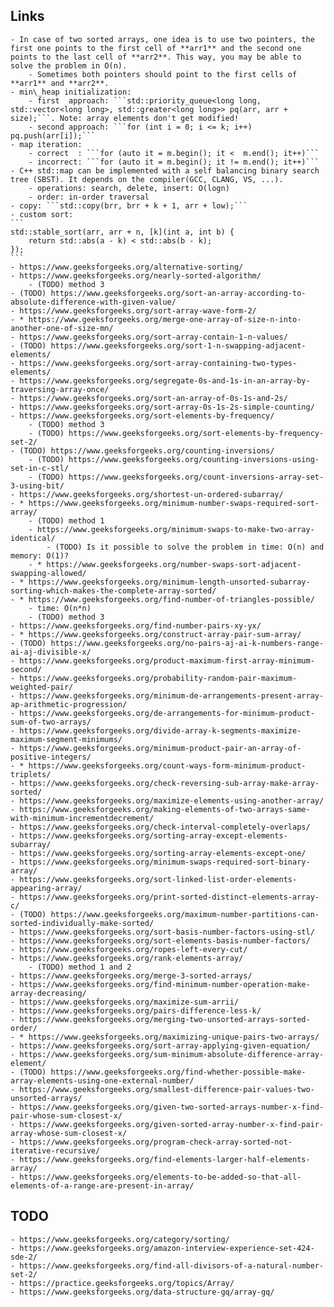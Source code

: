 ## Links
    - In case of two sorted arrays, one idea is to use two pointers, the first one points to the first cell of **arr1** and the second one points to the last cell of **arr2**. This way, you may be able to solve the problem in O(n).
        - Sometimes both pointers should point to the first cells of **arr1** and **arr2**.
	- min\_heap initialization:
		- first  approach: ```std::priority_queue<long long, std::vector<long long>, std::greater<long long>> pq(arr, arr + size);```. Note: array elements don't get modified!
		- second approach: ```for (int i = 0; i <= k; i++) pq.push(arr[i]);```
	- map iteration:
		- correct  : ```for (auto it = m.begin(); it <  m.end(); it++)```
		- incorrect: ```for (auto it = m.begin(); it != m.end(); it++)```
	- C++ std::map can be implemented with a self balancing binary search tree (SBST). It depends on the compiler(GCC, CLANG, VS, ...).
		- operations: search, delete, insert: O(logn)
		- order: in-order traversal
	- copy: ```std::copy(brr, brr + k + 1, arr + low);```
	- custom sort:
	```
	std::stable_sort(arr, arr + n, [k](int a, int b) {
        return std::abs(a - k) < std::abs(b - k);
	});
	```
    - https://www.geeksforgeeks.org/alternative-sorting/
    - https://www.geeksforgeeks.org/nearly-sorted-algorithm/
        - (TODO) method 3
    - (TODO) https://www.geeksforgeeks.org/sort-an-array-according-to-absolute-difference-with-given-value/
    - https://www.geeksforgeeks.org/sort-array-wave-form-2/
    - * https://www.geeksforgeeks.org/merge-one-array-of-size-n-into-another-one-of-size-mn/
    - https://www.geeksforgeeks.org/sort-array-contain-1-n-values/
    - (TODO) https://www.geeksforgeeks.org/sort-1-n-swapping-adjacent-elements/
    - https://www.geeksforgeeks.org/sort-array-containing-two-types-elements/
    - https://www.geeksforgeeks.org/segregate-0s-and-1s-in-an-array-by-traversing-array-once/
    - https://www.geeksforgeeks.org/sort-an-array-of-0s-1s-and-2s/
    - https://www.geeksforgeeks.org/sort-array-0s-1s-2s-simple-counting/
    - https://www.geeksforgeeks.org/sort-elements-by-frequency/
        - (TODO) method 3
        - (TODO) https://www.geeksforgeeks.org/sort-elements-by-frequency-set-2/
    - (TODO) https://www.geeksforgeeks.org/counting-inversions/
		- (TODO) https://www.geeksforgeeks.org/counting-inversions-using-set-in-c-stl/
        - (TODO) https://www.geeksforgeeks.org/count-inversions-array-set-3-using-bit/
    - https://www.geeksforgeeks.org/shortest-un-ordered-subarray/
	- * https://www.geeksforgeeks.org/minimum-number-swaps-required-sort-array/
        - (TODO) method 1
        - https://www.geeksforgeeks.org/minimum-swaps-to-make-two-array-identical/
            - (TODO) Is it possible to solve the problem in time: O(n) and memory: O(1)?
        - * https://www.geeksforgeeks.org/number-swaps-sort-adjacent-swapping-allowed/
    - * https://www.geeksforgeeks.org/minimum-length-unsorted-subarray-sorting-which-makes-the-complete-array-sorted/
    - * https://www.geeksforgeeks.org/find-number-of-triangles-possible/
        - time: O(n*n)
        - (TODO) method 3
    - https://www.geeksforgeeks.org/find-number-pairs-xy-yx/
    - * https://www.geeksforgeeks.org/construct-array-pair-sum-array/
    - (TODO) https://www.geeksforgeeks.org/no-pairs-aj-ai-k-numbers-range-ai-aj-divisible-x/
    - https://www.geeksforgeeks.org/product-maximum-first-array-minimum-second/
    - https://www.geeksforgeeks.org/probability-random-pair-maximum-weighted-pair/
    - https://www.geeksforgeeks.org/minimum-de-arrangements-present-array-ap-arithmetic-progression/
    - https://www.geeksforgeeks.org/de-arrangements-for-minimum-product-sum-of-two-arrays/
    - https://www.geeksforgeeks.org/divide-array-k-segments-maximize-maximum-segment-minimums/
    - https://www.geeksforgeeks.org/minimum-product-pair-an-array-of-positive-integers/
    - * https://www.geeksforgeeks.org/count-ways-form-minimum-product-triplets/
    - https://www.geeksforgeeks.org/check-reversing-sub-array-make-array-sorted/
    - https://www.geeksforgeeks.org/maximize-elements-using-another-array/
    - https://www.geeksforgeeks.org/making-elements-of-two-arrays-same-with-minimum-incrementdecrement/
    - https://www.geeksforgeeks.org/check-interval-completely-overlaps/
    - https://www.geeksforgeeks.org/sorting-array-except-elements-subarray/
    - https://www.geeksforgeeks.org/sorting-array-elements-except-one/
    - https://www.geeksforgeeks.org/minimum-swaps-required-sort-binary-array/
    - https://www.geeksforgeeks.org/sort-linked-list-order-elements-appearing-array/
    - https://www.geeksforgeeks.org/print-sorted-distinct-elements-array-c/
    - (TODO) https://www.geeksforgeeks.org/maximum-number-partitions-can-sorted-individually-make-sorted/
    - https://www.geeksforgeeks.org/sort-basis-number-factors-using-stl/
    - https://www.geeksforgeeks.org/sort-elements-basis-number-factors/
    - https://www.geeksforgeeks.org/ropes-left-every-cut/
    - https://www.geeksforgeeks.org/rank-elements-array/
        - (TODO) method 1 and 2
    - https://www.geeksforgeeks.org/merge-3-sorted-arrays/
    - https://www.geeksforgeeks.org/find-minimum-number-operation-make-array-decreasing/
    - https://www.geeksforgeeks.org/maximize-sum-arrii/
    - https://www.geeksforgeeks.org/pairs-difference-less-k/
    - https://www.geeksforgeeks.org/merging-two-unsorted-arrays-sorted-order/
    - * https://www.geeksforgeeks.org/maximizing-unique-pairs-two-arrays/
    - https://www.geeksforgeeks.org/sort-array-applying-given-equation/
    - https://www.geeksforgeeks.org/sum-minimum-absolute-difference-array-element/
    - (TODO) https://www.geeksforgeeks.org/find-whether-possible-make-array-elements-using-one-external-number/
    - https://www.geeksforgeeks.org/smallest-difference-pair-values-two-unsorted-arrays/
    - https://www.geeksforgeeks.org/given-two-sorted-arrays-number-x-find-pair-whose-sum-closest-x/
    - https://www.geeksforgeeks.org/given-sorted-array-number-x-find-pair-array-whose-sum-closest-x/
    - https://www.geeksforgeeks.org/program-check-array-sorted-not-iterative-recursive/
    - https://www.geeksforgeeks.org/find-elements-larger-half-elements-array/
    - https://www.geeksforgeeks.org/elements-to-be-added-so-that-all-elements-of-a-range-are-present-in-array/


## TODO
    - https://www.geeksforgeeks.org/category/sorting/
    - https://www.geeksforgeeks.org/amazon-interview-experience-set-424-sde-2/
    - https://www.geeksforgeeks.org/find-all-divisors-of-a-natural-number-set-2/
    - https://practice.geeksforgeeks.org/topics/Array/
    - https://www.geeksforgeeks.org/data-structure-gq/array-gq/
